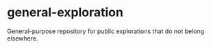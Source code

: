 # general-exploration
General-purpose repository for public explorations that do not belong elsewhere.
